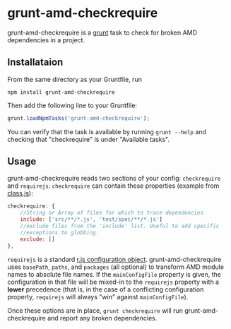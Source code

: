 grunt-amd-checkrequire
======================

grunt-amd-checkrequire is a [grunt](http://gruntjs.com/) task to check for
broken AMD dependencies in a project.


Installataion
-------------

From the same directory as your Gruntfile, run

```
npm install grunt-amd-checkrequire
```

Then add the following line to your Gruntfile:

```js
grunt.loadNpmTasks('grunt-amd-checkrequire');
```

You can verify that the task is available by running `grunt --help` and
checking that "checkrequire" is under "Available tasks".


Usage
-----

grunt-amd-checkrequire reads two sections of your config: `checkrequire` and
`requirejs`. `checkrequire` can contain these properties (example from
[class.js](https://github.com/zship/class.js)):

```js
checkrequire: {
	//String or Array of files for which to trace dependencies
	include: ['src/**/*.js', 'test/spec/**/*.js']
	//exclude files from the 'include' list. Useful to add specific
	//exceptions to globbing.
	exclude: []
},
```

`requirejs` is a standard [r.js configuration
object](https://github.com/jrburke/r.js/blob/master/build/example.build.js).
grunt-amd-checkrequire uses `basePath`, `paths`, and `packages` (all optional)
to transform AMD module names to absolute file names. If the `mainConfigFile`
property is given, the configuration in that file will be mixed-in to the
`requirejs` property with a **lower** precedence (that is, in the case of a
conflicting configuration property, `requirejs` will always "win" against
`mainConfigFile`).

Once these options are in place, `grunt checkrequire` will run
grunt-amd-checkrequire and report any broken dependencies.
